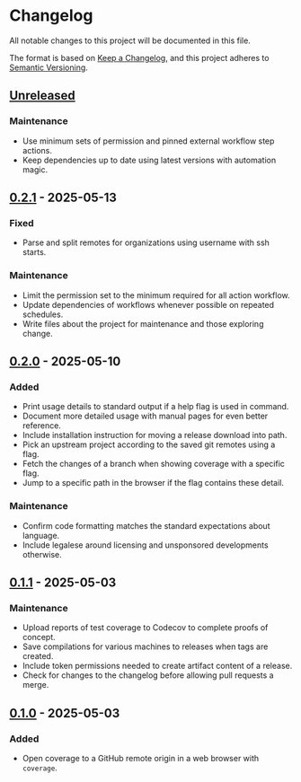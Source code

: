 # Changelog

All notable changes to this project will be documented in this file.

The format is based on [Keep a Changelog][changelog], and this project adheres
to [Semantic Versioning][semver].

## [Unreleased]

### Maintenance

- Use minimum sets of permission and pinned external workflow step actions.
- Keep dependencies up to date using latest versions with automation magic.

## [0.2.1] - 2025-05-13

### Fixed

- Parse and split remotes for organizations using username with ssh starts.

### Maintenance

- Limit the permission set to the minimum required for all action workflow.
- Update dependencies of workflows whenever possible on repeated schedules.
- Write files about the project for maintenance and those exploring change.

## [0.2.0] - 2025-05-10

### Added

- Print usage details to standard output if a help flag is used in command.
- Document more detailed usage with manual pages for even better reference.
- Include installation instruction for moving a release download into path.
- Pick an upstream project according to the saved git remotes using a flag.
- Fetch the changes of a branch when showing coverage with a specific flag.
- Jump to a specific path in the browser if the flag contains these detail.

### Maintenance

- Confirm code formatting matches the standard expectations about language.
- Include legalese around licensing and unsponsored developments otherwise.

## [0.1.1] - 2025-05-03

### Maintenance

- Upload reports of test coverage to Codecov to complete proofs of concept.
- Save compilations for various machines to releases when tags are created.
- Include token permissions needed to create artifact content of a release.
- Check for changes to the changelog before allowing pull requests a merge.

## [0.1.0] - 2025-05-03

### Added

- Open coverage to a GitHub remote origin in a web browser with `coverage`.

<!-- a collection of links -->

[changelog]: https://keepachangelog.com/en/1.1.0/
[semver]: https://semver.org/spec/v2.0.0.html

<!-- a collection of releases -->

[Unreleased]: https://github.com/zimeg/git-coverage/compare/v0.2.1...HEAD
[0.2.1]: https://github.com/zimeg/git-coverage/compare/v0.2.0...v0.2.1
[0.2.0]: https://github.com/zimeg/git-coverage/compare/v0.1.1...v0.2.0
[0.1.1]: https://github.com/zimeg/git-coverage/compare/v0.1.0...v0.1.1
[0.1.0]: https://github.com/zimeg/git-coverage/releases/tag/v0.1.0
